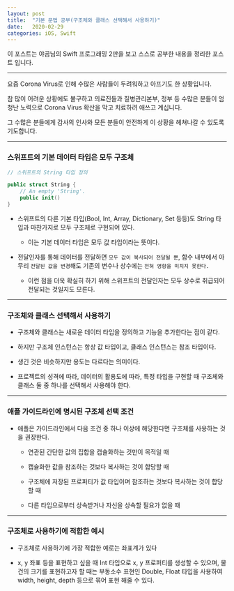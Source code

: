 ```yaml
---
layout: post
title:  "기본 문법 공부(구조체와 클래스 선택해서 사용하기)"
date:   2020-02-29
categories: iOS, Swift
---
```


이 포스트는 야곰님의 Swift 프로그래밍 2판을 보고 스스로 공부한 내용을 정리한 포스트 입니다.

- - -

요즘 Corona Virus로 인해 수많은 사람들이 두려워하고 아프기도 한 상황입니다.

참 많이 어려운 상황에도 불구하고 의료진들과 질병관리본부, 정부 등 수많은 분들이 엄청난 노력으로 Corona Virus 확산을 막고 치료하려 애쓰고 계십니다.

그 수많은 분들에게 감사의 인사와 모든 분들이 안전하게 이 상황을 헤쳐나갈 수 있도록 기도합니다.

- - -

### 스위프트의 기본 데이터 타입은 모두 구조체

```swift
// 스위프트의 String 타입 정의

public struct String {
    // An empty 'String'.
    public init()
}
```

- 스위프트의 다른 기본 타입(Bool, Int, Array, Dictionary, Set 등등)도 String 타입과 마찬가지로 모두 구조체로 구현되어 있다.

    - 이는 기본 데이터 타입은 모두 값 타입이라는 뜻이다.
    
- 전달인자를 통해 데이터를 전달하면 `모두 값이 복사되어 전달될 뿐`, 함수 내부에서 아무리 `전달된 값을 변경`해도 기존의 변수나 상수에는 `전혀 영향을 미치지 못한다.`

    - 이런 점을 더욱 확실히 하기 위해 스위프트의 전달인자는 모두 상수로 취급되어 전달되는 것일지도 모른다.
    
- - -

### 구조체와 클래스 선택해서 사용하기

- 구조체와 클래스는 새로운 데이터 타입을 정의하고 기능을 추가한다는 점이 같다.

- 하지만 구조체 인스턴스는 항상 값 타입이고, 클래스 인스턴스는 참조 타입이다.

- 생긴 것은 비슷하지만 용도는 다르다는 의미이다.

- 프로젝트의 성격에 따라, 데이터의 활용도에 따라, 특정 타입을 구현할 때 구조체와 클래스 둘 중 하나를 선택해서 사용해야 한다.

- - -

### 애플 가이드라인에 명시된 구조체 선택 조건

- 애플은 가이드라인에서 다음 조건 중 하나 이상에 해당한다면 구조체를 사용하는 것을 권장한다.

    - 연관된 간단한 값의 집합을 캡슐화하는 것만이 목적일 때
    
    - 캡슐화한 값을 참조하는 것보다 복사하는 것이 합당할 때
    
    - 구조체에 저장된 프로퍼티가 값 타입이며 참조하는 것보다 복사하는 것이 합당할 때
    
    - 다른 타입으로부터 상속받거나 자신을 상속할 필요가 없을 때

- - -

### 구조체로 사용하기에 적합한 예시

- 구조체로 사용하기에 가장 적합한 예로는 좌표계가 있다

- x, y 좌표 등을 표현하고 싶을 때 Int 타입으로 x, y 프로퍼티를 생성할 수 있으며, 물건의 크기를 표현하고자 할 때는 부동소수 표현인 Double, Float 타입을 사용하여 width, height, depth 등으로 묶어 표현 해줄 수 있다.